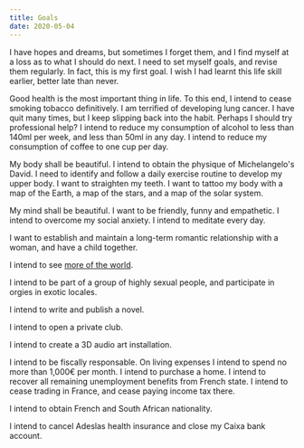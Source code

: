 ```yaml
---
title: Goals
date: 2020-05-04
---
```


I have hopes and dreams, but sometimes I forget them, and I find myself at a loss as to what I should do next.  I need to set myself goals, and revise them regularly.  In fact, this is my first goal.  I wish I had learnt this life skill earlier, better late than never.

Good health is the most important thing in life.  To this end, I intend to cease smoking tobacco definitively.  I am terrified of developing lung cancer.  I have quit many times, but I keep slipping back into the habit.  Perhaps I should try professional help?  I intend to reduce my consumption of alcohol to less than 140ml per week, and less than 50ml in any day.  I intend to reduce my consumption of coffee to one cup per day.

My body shall be beautiful.  I intend to obtain the physique of Michelangelo's David.  I need to identify and follow a daily exercise routine to develop my upper body.  I want to straighten my teeth.  I want to tattoo my body with a map of the Earth, a map of the stars, and a map of the solar system.

My mind shall be beautiful.  I want to be friendly, funny and empathetic.  I intend to overcome my social anxiety.  I intend to meditate every day.  

I want to establish and maintain a long-term romantic relationship with a woman, and have a child together.

I intend to see [more of the world](/destinations/).

I intend to be part of a group of highly sexual people, and participate in orgies in exotic locales.

I intend to write and publish a novel.

I intend to open a private club.

I intend to create a 3D audio art installation.

I intend to be fiscally responsable.  On living expenses I intend to spend no more than 1,000€ per month.  I intend to purchase a home.
I intend to recover all remaining unemployment benefits from French state.  I intend to cease trading in France, and cease paying income tax there.

I intend to obtain French and South African nationality.

I intend to cancel Adeslas health insurance and close my Caixa bank account.

